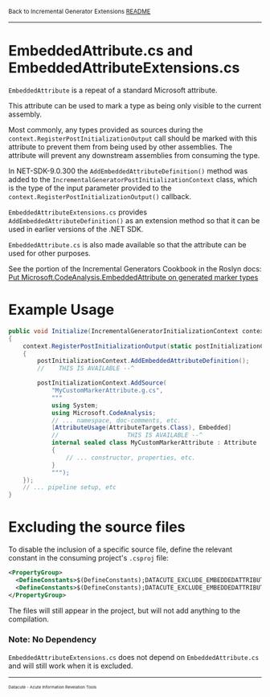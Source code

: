 <small>Back to Incremental Generator Extensions [README](README.md)</small>

---
# EmbeddedAttribute.cs and EmbeddedAttributeExtensions.cs
`EmbeddedAttribute` is a repeat of a standard Microsoft attribute.

This attribute can be used to mark a type as being only visible to the current assembly.

Most commonly, any types provided as sources during the
`context.RegisterPostInitializationOutput` call should be marked with this attribute to
prevent them from being used by other assemblies. The attribute will prevent any downstream
assemblies from consuming the type.

In NET-SDK-9.0.300 the `AddEmbeddedAttributeDefinition()` method was added to the
`IncrementalGeneratorPostInitializationContext` class, which is the type of the input
parameter provided to the `context.RegisterPostInitializationOutput()` callback.

`EmbeddedAttributeExtensions.cs` provides `AddEmbeddedAttributeDefinition()` as an
extension method so that it can be used in earlier versions of the .NET SDK.

`EmbeddedAttribute.cs` is also made available so that the attribute can be
used for other purposes.

See the portion of the Incremental Generators Cookbook in the Roslyn docs: [Put Microsoft.CodeAnalysis.EmbeddedAttribute on generated marker types](https://github.com/dotnet/roslyn/blob/main/docs/features/incremental-generators.cookbook.md#put-microsoftcodeanalysisembeddedattribute-on-generated-marker-types)

# Example Usage
```csharp
public void Initialize(IncrementalGeneratorInitializationContext context)
{
    context.RegisterPostInitializationOutput(static postInitializationContext =>
    {
        postInitializationContext.AddEmbeddedAttributeDefinition();
        //    THIS IS AVAILABLE --^

        postInitializationContext.AddSource(
            "MyCustomMarkerAttribute.g.cs", 
            """
            using System;
            using Microsoft.CodeAnalysis;
            // ... namespace, doc-comments, etc.
            [AttributeUsage(AttributeTargets.Class), Embedded]
            //                   THIS IS AVAILABLE --^
            internal sealed class MyCustomMarkerAttribute : Attribute
            {
                // ... constructor, properties, etc.
            }
            """);
    });
    // ... pipeline setup, etc
}
```

# Excluding the source files

To disable the inclusion of a specific source file,
define the relevant constant in the consuming project's `.csproj` file:

```XML
<PropertyGroup>
  <DefineConstants>$(DefineConstants);DATACUTE_EXCLUDE_EMBEDDEDATTRIBUTE</DefineConstants>
  <DefineConstants>$(DefineConstants);DATACUTE_EXCLUDE_EMBEDDEDATTRIBUTEEXTENSIONS</DefineConstants>
</PropertyGroup>
```

The files will still appear in the project, but will not add anything to the compilation.

### Note: No Dependency
`EmbeddedAttributeExtensions.cs` does not depend on `EmbeddedAttribute.cs` and will still work when it
is excluded.

---
<small>
<small>
<small>
Datacute - Acute Information Revelation Tools
</small>
</small>
</small>